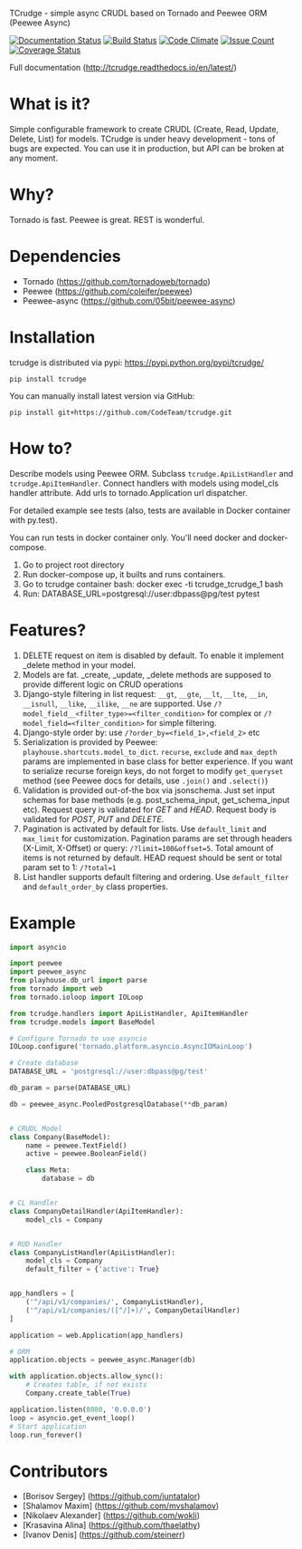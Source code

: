 TCrudge - simple async CRUDL based on Tornado and Peewee ORM (Peewee Async)

[![Documentation Status](https://readthedocs.org/projects/tcrudge/badge/?version=latest)](http://tcrudge.readthedocs.io/en/latest/?badge=latest)
[![Build Status](https://travis-ci.org/CodeTeam/tcrudge.svg?branch=master)](https://travis-ci.org/CodeTeam/tcrudge)
[![Code Climate](https://codeclimate.com/github/CodeTeam/tcrudge/badges/gpa.svg)](https://codeclimate.com/github/CodeTeam/tcrudge)
[![Issue Count](https://codeclimate.com/github/CodeTeam/tcrudge/badges/issue_count.svg)](https://codeclimate.com/github/CodeTeam/tcrudge)
[![Coverage Status](https://coveralls.io/repos/github/CodeTeam/tcrudge/badge.svg?branch=master)](https://coveralls.io/github/CodeTeam/tcrudge?branch=master)

Full documentation (http://tcrudge.readthedocs.io/en/latest/)

# What is it?
Simple configurable framework to create CRUDL (Create, Read, Update, Delete, List) for models.
TCrudge is under heavy development - tons of bugs are expected. You can use it in production, but API can be broken at any moment.

# Why?
Tornado is fast. Peewee is great. REST is wonderful.

# Dependencies
* Tornado (https://github.com/tornadoweb/tornado)
* Peewee (https://github.com/coleifer/peewee)
* Peewee-async (https://github.com/05bit/peewee-async)

# Installation
tcrudge is distributed via pypi: https://pypi.python.org/pypi/tcrudge/
```
pip install tcrudge
```

You can manually install latest version via GitHub:
```
pip install git+https://github.com/CodeTeam/tcrudge.git
```

# How to?
Describe models using Peewee ORM. Subclass ```tcrudge.ApiListHandler``` and ```tcrudge.ApiItemHandler```. Connect handlers with models using model_cls handler attribute. Add urls to tornado.Application url dispatcher.

For detailed example see tests (also, tests are available in Docker container with py.test).

You can run tests in docker container only.
You'll need docker and docker-compose.

1. Go to project root directory
2. Run docker-compose up, it builts and runs containers.
3. Go to tcrudge container bash: docker exec -ti tcrudge_tcrudge_1 bash
4. Run: DATABASE_URL=postgresql://user:dbpass@pg/test pytest

# Features?

1. DELETE request on item is disabled by default. To enable it implement _delete method in your model.
2. Models are fat. _create, _update, _delete methods are supposed to provide different logic on CRUD operations
3. Django-style filtering in list request: ```__gt```, ```__gte```, ```__lt```, ```__lte```, ```__in```, ```__isnull```, ```__like```, ```__ilike```, ```__ne``` are supported. Use ```/?model_field__<filter_type>=<filter_condition>``` for complex or ```/?model_field=<filter_condition>``` for simple filtering.
4. Django-style order by: use ```/?order_by=<field_1>,<field_2>``` etc
5. Serialization is provided by Peewee: ```playhouse.shortcuts.model_to_dict```. ```recurse```, ```exclude``` and ```max_depth``` params are implemented in base class for better experience. If you want to serialize recurse foreign keys, do not forget to modify ```get_queryset``` method (see Peewee docs for details, use ```.join()``` and ```.select()```)
6. Validation is provided out-of-the box via jsonschema. Just set input schemas for base methods (e.g. post_schema_input, get_schema_input etc). Request query is validated for *GET* and *HEAD*. Request body is validated for *POST*, *PUT* and *DELETE*.
7. Pagination is activated by default for lists. Use ```default_limit``` and ```max_limit``` for customization. Pagination params are set through headers (X-Limit, X-Offset) or query: ```/?limit=100&offset=5```. Total amount of items is not returned by default. HEAD request should be sent or total param set to 1: ```/?total=1```
8. List handler supports default filtering and ordering. Use ```default_filter``` and ```default_order_by``` class properties.

# Example

```python
import asyncio

import peewee
import peewee_async
from playhouse.db_url import parse
from tornado import web
from tornado.ioloop import IOLoop

from tcrudge.handlers import ApiListHandler, ApiItemHandler
from tcrudge.models import BaseModel

# Configure Tornado to use asyncio
IOLoop.configure('tornado.platform.asyncio.AsyncIOMainLoop')

# Create database
DATABASE_URL = 'postgresql://user:dbpass@pg/test'

db_param = parse(DATABASE_URL)

db = peewee_async.PooledPostgresqlDatabase(**db_param)


# CRUDL Model
class Company(BaseModel):
    name = peewee.TextField()
    active = peewee.BooleanField()

    class Meta:
        database = db


# CL Handler
class CompanyDetailHandler(ApiItemHandler):
    model_cls = Company


# RUD Handler
class CompanyListHandler(ApiListHandler):
    model_cls = Company
    default_filter = {'active': True}


app_handlers = [
    ('^/api/v1/companies/', CompanyListHandler),
    ('^/api/v1/companies/([^/]+)/', CompanyDetailHandler)
]

application = web.Application(app_handlers)

# ORM
application.objects = peewee_async.Manager(db)

with application.objects.allow_sync():
    # Creates table, if not exists
    Company.create_table(True)

application.listen(8080, '0.0.0.0')
loop = asyncio.get_event_loop()
# Start application
loop.run_forever()

```

# Сontributors
* [Borisov Sergey] (https://github.com/juntatalor)
* [Shalamov Maxim] (https://github.com/mvshalamov)
* [Nikolaev Alexander] (https://github.com/wokli)
* [Krasavina Alina] (https://github.com/thaelathy)
* [Ivanov Denis] (https://github.com/steinerr)
